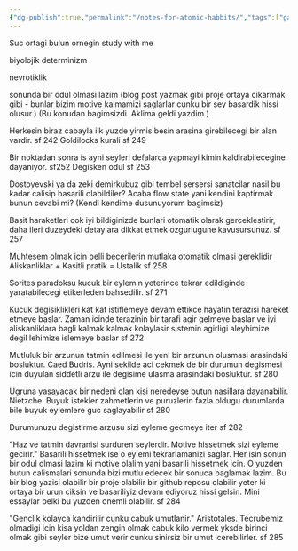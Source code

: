 ```yaml
---
{"dg-publish":true,"permalink":"/notes-for-atomic-habbits/","tags":["gardenEntry"]}
---
```




Suc ortagi bulun ornegin study with me

biyolojik determinizm

nevrotiklik

sonunda bir odul olmasi lazim (blog post yazmak gibi proje ortaya cikarmak gibi - bunlar bizim motive kalmamizi saglarlar cunku bir sey basardik hissi olusur.) (Bu konudan bagimsizdi. Aklima geldi yazdim.)

Herkesin biraz cabayla ilk yuzde yirmis besin arasina girebilecegi bir alan vardir. sf 242
Goldilocks kurali sf 249

Bir noktadan sonra is ayni seyleri defalarca yapmayi kimin kaldirabilecegine dayaniyor. sf252
Degisken odul sf 253

Dostoyevski ya da zeki demirkubuz gibi tembel sersersi sanatcilar nasil bu kadar calisip basarili olabildiler? Acaba flow state yani kendini kaptirmak bunun cevabi mi? (Kendi kendime dusunuyorum bagimsiz)

Basit haraketleri cok iyi bildiginizde bunlari otomatik olarak gerceklestirir, daha ileri duzeydeki detaylara dikkat etmek ozgurlugune kavusursunuz. sf 257

Muhtesem olmak icin belli becerilerin mutlaka otomatik olmasi gereklidir Aliskanliklar + Kasitli pratik = Ustalik sf 258

Sorites paradoksu kucuk bir eylemin yeterince tekrar edildiginde yaratabilecegi etikerleden bahsedilir. sf 271

Kucuk degisiklikleri kat kat istiflemeye devam ettikce hayatin terazisi hareket etmeye baslar. Zaman icinde terazinin bir tarafi agir gelmeye baslar ve iyi aliskanliklara bagli kalmak kalmak kolaylasir sistemin agirligi aleyhimize degil lehimize islemeye baslar sf 272

Mutluluk bir arzunun tatmin edilmesi ile yeni bir arzunun olusmasi arasindaki bosluktur. Caed Budris. Ayni sekilde aci cekmek de bir durumun degismesi icin duyulan siddetli arzu ile degisime ulasma arasindaki bosluktur. sf 280

Ugruna yasayacak bir nedeni olan kisi neredeyse butun nasillara dayanabilir. Nietzche. Buyuk istekler zahmetlerin ve puruzlerin fazla oldugu durumlarda bile buyuk eylemlere guc saglayabilir sf 280

Durumunuzu degistirme arzusu sizi eyleme gecmeye iter sf 282

"Haz ve tatmin davranisi surduren seylerdir. Motive hissetmek sizi eyleme gecirir." Basarili hissetmek ise o eylemi tekrarlamanizi saglar. Her isin sonun bir odul olmasi lazim ki motive olalim yani basarili hissetmek icin. O yuzden butun calismalari sonunda bizi mutlu edecek bir sonuca baglamak lazim. Bu bir blog yazisi olabilir bir proje olabilir bir github reposu olabilir yeter ki ortaya bir urun ciksin ve basariliyiz  devam ediyoruz hissi gelsin. Mini essaylar belki bu yuzden onemli olabilir. sf 284

"Genclik kolayca kandirilir cunku cabuk umutlanir." Aristotales. Tecrubemiz olmadigi icin kisa yoldan zengin olmak cabuk kilo vermek  yksde birinci olmak gibi seyler bize umut verir cunku sinirsiz bir umut icerebilirler. sf 285










